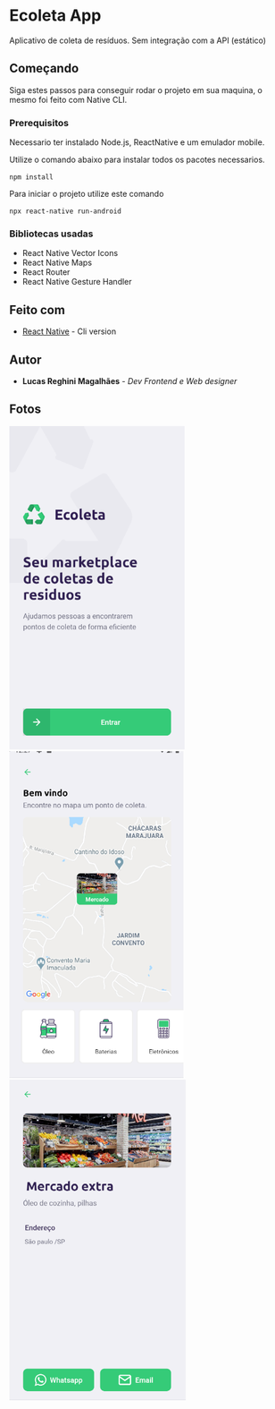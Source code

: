 # Ecoleta App

Aplicativo de coleta de resíduos. Sem integração com a API (estático)

## Começando

Siga estes passos para conseguir rodar o projeto em sua maquina, o mesmo foi feito com Native CLI.

### Prerequisitos

Necessario ter instalado Node.js, ReactNative e um emulador mobile.

Utilize o comando abaixo para instalar todos os pacotes necessarios.

```
npm install
```
Para iniciar o projeto utilize este comando

```
npx react-native run-android
```
### Bibliotecas usadas

* React Native Vector Icons
* React Native Maps
* React Router 
* React Native Gesture Handler

## Feito com

* [React Native](https://reactnative.dev/) - Cli version

## Autor

* **Lucas Reghini Magalhães** - *Dev Frontend e Web designer* 

## Fotos
![Tela 1 - Home](https://github.com/lucasReghiniM/Ecoleta-APP/blob/master/Tela%201%20-%20Home.PNG)
![Tela 2 - Mapa](https://github.com/lucasReghiniM/Ecoleta-APP/blob/master/Tela%202%20-%20Mapa.PNG)
![Tela 3 - Detalhes](https://github.com/lucasReghiniM/Ecoleta-APP/blob/master/Tela%203%20-%20detalhes.PNG)

